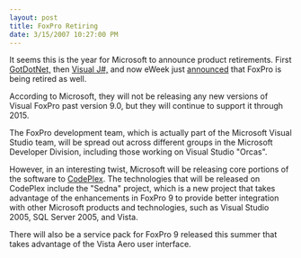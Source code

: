 ```yaml
---
layout: post
title: FoxPro Retiring
date: 3/15/2007 10:27:00 PM
---
```


It seems this is the year for Microsoft to announce product retirements. First [GotDotNet,](http://geekswithblogs.net/sdorman/archive/2007/02/28/107612.aspx) then [Visual J#,](http://geekswithblogs.net/sdorman/archive/2007/03/04/107901.aspx) and now eWeek just [announced](http://www.eweek.com/article2/0,1895,2103695,00.asp?kc=EWPRDEMNL031407EOAD) that FoxPro is being retired as well.

According to Microsoft, they will not be releasing any new versions of Visual FoxPro past version 9.0, but they will continue to support it through 2015.

The FoxPro development team, which is actually part of the Microsoft Visual Studio team, will be spread out across different groups in the Microsoft Developer Division, including those working on Visual Studio "Orcas".

However, in an interesting twist, Microsoft will be releasing core portions of the software to [CodePlex](http://www.codeplex.com/). The technologies that will be released on CodePlex include the "Sedna" project, which is a new project that takes advantage of the enhancements in FoxPro 9 to provide better integration with other Microsoft products and technologies, such as Visual Studio 2005, SQL Server 2005, and Vista.

There will also be a service pack for FoxPro 9 released this summer that takes advantage of the Vista Aero user interface.

